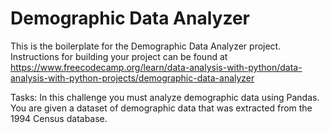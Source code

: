 # Demographic Data Analyzer

This is the boilerplate for the Demographic Data Analyzer project. Instructions for building your project can be found at https://www.freecodecamp.org/learn/data-analysis-with-python/data-analysis-with-python-projects/demographic-data-analyzer

Tasks:
In this challenge you must analyze demographic data using Pandas. You are given a dataset of demographic data that was extracted from the 1994 Census database.
